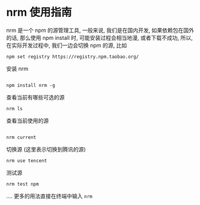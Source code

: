 # nrm 使用指南

nrm 是一个 npm 的源管理工具, 一般来说, 我们是在国内开发, 如果依赖包在国外的话, 那么使用 npm install 时, 可能安装过程会相当地漫, 或者下载不成功, 所以, 在实际开发过程中, 我们一边会切换 npm 的源, 比如

``` shell
npm set registry https://registry.npm.taobao.org/
```

安装 nrm

``` shell

npm install nrm -g
```

查看当前有哪些可选的源

``` shell
nrm ls
```

查看当前使用的源

``` shell

nrm current
```

切换源 (这里表示切换到腾讯的源)

``` shell
nrm use tencent
```

测试源

``` shell
nrm test npm 
```

.... 更多的用法直接在终端中输入 ``` nrm ```
